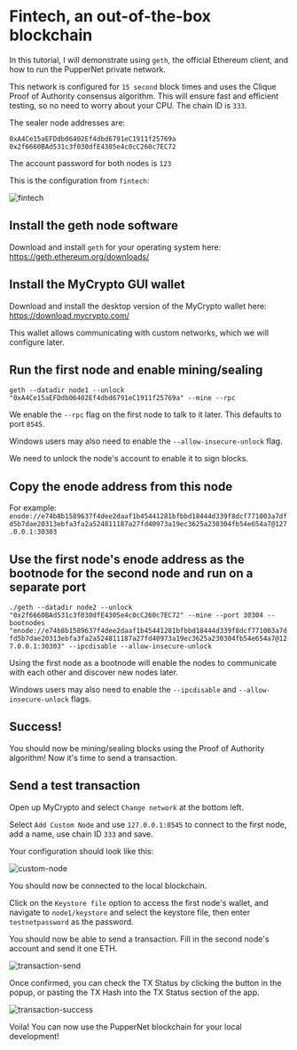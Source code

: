 # Fintech, an out-of-the-box blockchain

In this tutorial, I will demonstrate using `geth`, the official Ethereum client, and how to run the PupperNet private network.

This network is configured for `15 second` block times and uses the Clique Proof of Authority consensus algorithm. This
will ensure fast and efficient testing, so no need to worry about your CPU. The chain ID is `333`.

The sealer node addresses are:

`0xA4Ce15aEFDdb06402Ef4dbd6791eC1911f25769a`
`0x2f6660BAd531c3f030dfE4305e4c0cC260c7EC72`

The account password for both nodes is `123`

This is the configuration from `fintech`:

![fintech](POA%20Development%20Chain/fintech/Screenshot%20folder/setting%20up%20the%20proof_of_authority.JPG)

## Install the geth node software

Download and install `geth` for your operating system here: <https://geth.ethereum.org/downloads/>

## Install the MyCrypto GUI wallet

Download and install the desktop version of the MyCrypto wallet here: <https://download.mycrypto.com/>

This wallet allows communicating with custom networks, which we will configure later.

## Run the first node and enable mining/sealing

`geth --datadir node1 --unlock "0xA4Ce15aEFDdb06402Ef4dbd6791eC1911f25769a" --mine --rpc`

We enable the `--rpc` flag on the first node to talk to it later. This defaults to port `8545`.

Windows users may also need to enable the `--allow-insecure-unlock` flag.

We need to unlock the node's account to enable it to sign blocks.

## Copy the enode address from this node

For example:
`enode://e74b8b1589637f4dee2daaf1b45441281bfbbd18444d339f8dcf771003a7dfd5b7dae20313ebfa3fa2a524811187a27fd40973a19ec3625a230304fb54e654a7@127.0.0.1:30303`

## Use the first node's enode address as the bootnode for the second node and run on a separate port

`./geth --datadir node2 --unlock "0x2f6660BAd531c3f030dfE4305e4c0cC260c7EC72" --mine --port 30304 --bootnodes "enode://e74b8b1589637f4dee2daaf1b45441281bfbbd18444d339f8dcf771003a7dfd5b7dae20313ebfa3fa2a524811187a27fd40973a19ec3625a230304fb54e654a7@127.0.0.1:30303" --ipcdisable --allow-insecure-unlock`

Using the first node as a bootnode will enable the nodes to communicate with each other and discover new nodes later.

Windows users may also need to enable the `--ipcdisable` and `--allow-insecure-unlock` flags.

## Success!

You should now be mining/sealing blocks using the Proof of Authority algorithm! Now it's time to send a transaction.

## Send a test transaction

Open up MyCrypto and select `Change network` at the bottom left.

Select `Add Custom Node` and use `127.0.0.1:8545` to connect to the first node, add a name, use chain ID `333` and save.

Your configuration should look like this:

![custom-node](POA%20Development%20Chain/fintech/Screenshot%20folder/Setting_up_custom_node.JPG)

You should now be connected to the local blockchain.

Click on the `Keystore file` option to access the first node's wallet, and navigate to `node1/keystore` and select
the keystore file, then enter `testnetpassword` as the password.

You should now be able to send a transaction. Fill in the second node's account and send it one ETH.

![transaction-send](POA%20Development%20Chain/fintech/Screenshot%20folder/Confirming%20transaction.JPG)

Once confirmed, you can check the TX Status by clicking the button in the popup, or pasting the TX Hash into the TX Status section of the app.

![transaction-success](POA%20Development%20Chain/fintech/Screenshot%20folder/Successful%20Transaction%20Status.JPG)

Voila! You can now use the PupperNet blockchain for your local development!

